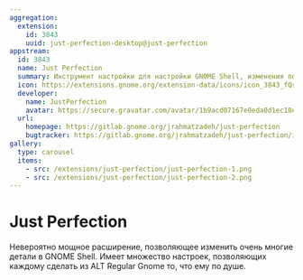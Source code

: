 ```yaml
---
aggregation:
  extension:
    id: 3843
    uuid: just-perfection-desktop@just-perfection
appstream:
  id: 3843
  name: Just Perfection
  summary: Инструмент настройки для настройки GNOME Shell, изменения поведения и отключения элементов пользовательского интерфейса
  icon: https://extensions.gnome.org/extension-data/icons/icon_3843_fQsImoF.png
  developer:
    name: JustPerfection
    avatar: https://secure.gravatar.com/avatar/1b9acd07167e0eda0d1ec18e47ddb9ef?d=mm&s=128
  url:
    homepage: https://gitlab.gnome.org/jrahmatzadeh/just-perfection
    bugtracker: https://gitlab.gnome.org/jrahmatzadeh/just-perfection/issues
gallery:
  type: carousel
  items:
    - src: /extensions/just-perfection/just-perfection-1.png
    - src: /extensions/just-perfection/just-perfection-2.png
---
```


# Just Perfection

Невероятно мощное расширение, позволяющее изменить очень многие детали в GNOME Shell. Имеет множество настроек, позволяющих каждому сделать из ALT Regular Gnome то, что ему по душе.

<AGWGallery/>

<!--@include: @extensions/.parts/show-install-steps.md-->
